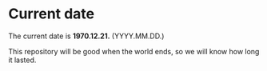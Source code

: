 # Current date

The current date is **1970.12.21.** (YYYY.MM.DD.)

This repository will be good when the world ends, so we will know how long it lasted.